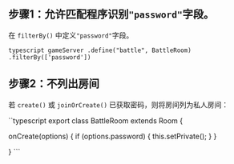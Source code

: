 ## 步骤1：允许匹配程序识别`"password"`字段。

在 `filterBy()` 中定义`"password"`字段。

```typescript gameServer .define("battle", BattleRoom) .filterBy(['password'])```


## 步骤2：不列出房间

若 `create()` 或 `joinOrCreate()` 已获取密码，则将房间列为私人房间：

\`\`typescript export class BattleRoom extends Room {

  onCreate(options) { if (options.password) { this.setPrivate(); } }

} \`\`\`
